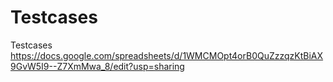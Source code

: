 # Testcases
Testcases
https://docs.google.com/spreadsheets/d/1WMCMOpt4orB0QuZzzqzKtBiAX9GvW5I9--Z7XmMwa_8/edit?usp=sharing
